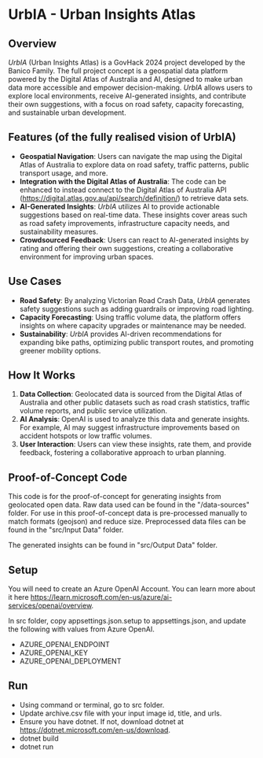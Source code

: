# UrbIA - Urban Insights Atlas

## Overview
*UrbIA* (Urban Insights Atlas) is a GovHack 2024 project developed by the Banico Family. The full project concept is a geospatial data platform powered by the Digital Atlas of Australia and AI, designed to make urban data more accessible and empower decision-making. *UrbIA* allows users to explore local environments, receive AI-generated insights, and contribute their own suggestions, with a focus on road safety, capacity forecasting, and sustainable urban development.

## Features (of the fully realised vision of UrbIA)
- **Geospatial Navigation**: Users can navigate the map using the Digital Atlas of Australia to explore data on road safety, traffic patterns, public transport usage, and more.
- **Integration with the Digital Atlas of Australia**: The code can be enhanced to instead connect to the Digital Atlas of Australia API (https://digital.atlas.gov.au/api/search/definition/) to retrieve data sets.
- **AI-Generated Insights**: *UrbIA* utilizes AI to provide actionable suggestions based on real-time data. These insights cover areas such as road safety improvements, infrastructure capacity needs, and sustainability measures.
- **Crowdsourced Feedback**: Users can react to AI-generated insights by rating and offering their own suggestions, creating a collaborative environment for improving urban spaces.
  
## Use Cases
- **Road Safety**: By analyzing Victorian Road Crash Data, *UrbIA* generates safety suggestions such as adding guardrails or improving road lighting.
- **Capacity Forecasting**: Using traffic volume data, the platform offers insights on where capacity upgrades or maintenance may be needed.
- **Sustainability**: *UrbIA* provides AI-driven recommendations for expanding bike paths, optimizing public transport routes, and promoting greener mobility options.

## How It Works
1. **Data Collection**: Geolocated data is sourced from the Digital Atlas of Australia and other public datasets such as road crash statistics, traffic volume reports, and public service utilization.
2. **AI Analysis**: OpenAI is used to analyze this data and generate insights. For example, AI may suggest infrastructure improvements based on accident hotspots or low traffic volumes.
3. **User Interaction**: Users can view these insights, rate them, and provide feedback, fostering a collaborative approach to urban planning.

## Proof-of-Concept Code
This code is for the proof-of-concept for generating insights from geolocated open data. Raw data used can be found in the "/data-sources" folder. For use in this proof-of-concept data is pre-processed manually to match formats (geojson) and reduce size. Preprocessed data files can be found in the "src/Input Data" folder.

The generated insights can be found in "src/Output Data" folder.

## Setup
You will need to create an Azure OpenAI Account. You can learn more about it here https://learn.microsoft.com/en-us/azure/ai-services/openai/overview.

In src folder, copy appsettings.json.setup to appsettings.json, and update the following with values from Azure OpenAI.
- AZURE_OPENAI_ENDPOINT
- AZURE_OPENAI_KEY
- AZURE_OPENAI_DEPLOYMENT

## Run
- Using command or terminal, go to src folder.
- Update archive.csv file with your input image id, title, and urls.
- Ensure you have dotnet. If not, download dotnet at https://dotnet.microsoft.com/en-us/download.
- dotnet build
- dotnet run
